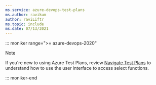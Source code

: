 ```yaml
---
ms.service: azure-devops-test-plans
ms.author: ravikum
author: raviLiftr
ms.topic: include
ms.date: 07/13/2021
---
```

 
::: moniker range=">= azure-devops-2020"

> [!NOTE]  
> If you're new to using Azure Test Plans, review [Navigate Test Plans](../navigate-test-plans.md) to understand how to use the user interface to access select functions.  

::: moniker-end